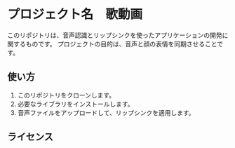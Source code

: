 # プロジェクト名　歌動画

このリポジトリは、音声認識とリップシンクを使ったアプリケーションの開発に関するものです。
プロジェクトの目的は、音声と顔の表情を同期させることです。

## 使い方

1. このリポジトリをクローンします。
2. 必要なライブラリをインストールします。
3. 音声ファイルをアップロードして、リップシンクを適用します。

## ライセンス
